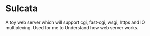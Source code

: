 Sulcata
=======

A toy web server which will support cgi, fast-cgi, wsgi, https and IO multiplexing. Used for me to Understand how web server works.
